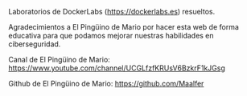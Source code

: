 Laboratorios de DockerLabs (https://dockerlabs.es) resueltos.

Agradecimientos a El Pingüino de Mario por hacer esta web de forma educativa para que podamos mejorar nuestras habilidades en ciberseguridad.

Canal de El Pingüino de Mario: https://www.youtube.com/channel/UCGLfzfKRUsV6BzkrF1kJGsg

Github de El Pingüino de Mario: https://github.com/Maalfer
